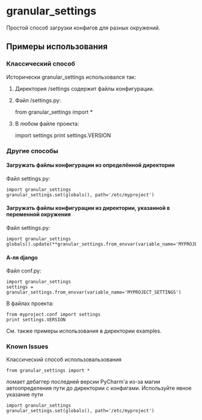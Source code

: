 # granular_settings


Простой способ загрузки конфигов для разных окружений.

## Примеры использования

### Классический способ

Исторически granular_settings использовался так:

1. Директория <project>/settings содержит файлы конфигурации.

2. Файл <project>/settings.py:

    from granular_settings import *

3. В любом файле проекта:

    import settings
    print settings.VERSION

### Другие способы

#### Загружать файлы конфигурации из определённой директории

Файл settings.py:

    import granular_settings
    granular_settings.set(globals(), path='/etc/myproject')

#### Загружать файлы конфигурации из директории, указанной в переменной окружения

Файл settings.py:

    import granular_settings
    globals().update(**granular_settings.from_envvar(variable_name='MYPROJECT_SETTINGS'))

#### А-ля django

Файл conf.py:

    import granular_settings
    settings = granular_settings.from_envvar(variable_name='MYPROJECT_SETTINGS')

В файлах проекта:

    from myproject.conf import settings
    print settings.VERSION


См. также примеры использования в директории examples.

### Known Issues

Классический способ использовальзования

    from granular_settings import *
    
ломает дебаггер последней версии PyCharm'а из-за магии автоопределения пути до директории с конфигами.
Используйте явное указание пути

    import granular_settings
    granular_settings.set(globals(), path='/etc/myproject')
